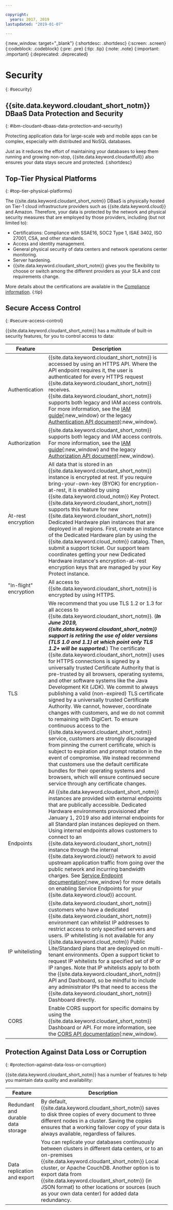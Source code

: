 ```yaml
---

copyright:
  years: 2017, 2019
lastupdated: "2019-01-07"

---
```


{:new_window: target="_blank"}
{:shortdesc: .shortdesc}
{:screen: .screen}
{:codeblock: .codeblock}
{:pre: .pre}
{:tip: .tip}
{:note: .note}
{:important: .important}
{:deprecated: .deprecated}

<!-- Acrolinx: 2017-05-10 -->

# Security
{: #security}

## {{site.data.keyword.cloudant_short_notm}} DBaaS Data Protection and Security
{: #ibm-cloudant-dbaas-data-protection-and-security}

Protecting application data for large-scale web and mobile apps can be complex,
especially with distributed and NoSQL databases.

Just as it reduces the effort of maintaining your databases
to keep them running and growing non-stop,
{{site.data.keyword.cloudantfull}} also ensures your data stays secure and protected.
{:shortdesc}

## Top-Tier Physical Platforms
{: #top-tier-physical-platforms}

The {{site.data.keyword.cloudant_short_notm}} DBaaS is
physically hosted on Tier-1 cloud infrastructure providers such as
{{site.data.keyword.cloud}} and Amazon.
Therefore,
your data is protected by the network and physical security measures that are employed by those providers,
including (but not limited to):

- Certifications: Compliance with SSAE16, SOC2 Type 1, ISAE 3402, ISO 27001, CSA, and other standards.
- Access and identity management.
- General physical security of data centers and network operations center monitoring.
- Server hardening.
- {{site.data.keyword.cloudant_short_notm}} gives you the flexibility to
  choose or switch among the different providers
  as your SLA and cost requirements change.

More details about the certifications are available in the [Compliance information](compliance.html).
{:tip}

## Secure Access Control
{: #secure-access-control}

{{site.data.keyword.cloudant_short_notm}} has a multitude of built-in security features,
for you to control access to data:

Feature | Description
--------|------------
Authentication | {{site.data.keyword.cloudant_short_notm}} is accessed by using an HTTPS API. Where the API endpoint requires it, the user is authenticated for every HTTPS request {{site.data.keyword.cloudant_short_notm}} receives. {{site.data.keyword.cloudant_short_notm}} supports both legacy and IAM access controls. For more information, see the [IAM guide](../guides/iam.html){:new_window} or the legacy [Authentication API document](../api/authentication.html){:new_window}.
Authorization | {{site.data.keyword.cloudant_short_notm}} supports both legacy and IAM access controls. For more information, see the [IAM guide](../guides/iam.html){:new_window} and the legacy [Authorization API document](../api/authorization.html){:new_window}.
At-rest encryption | All data that is stored in an {{site.data.keyword.cloudant_short_notm}} instance is encrypted at rest. If you require bring-your-own-key (BYOK) for encryption-at-rest, it is enabled by using {{site.data.keyword.cloud_notm}} Key Protect. {{site.data.keyword.cloudant_short_notm}} supports this feature for new {{site.data.keyword.cloudant_short_notm}} Dedicated Hardware plan instances that are deployed in all regions. First, create an instance of the Dedicated Hardware plan by using the {{site.data.keyword.cloud_notm}} catalog. Then, submit a support ticket. Our support team coordinates getting your new Dedicated Hardware instance's encryption-at-rest encryption keys that are managed by your Key Protect instance.
"In-flight" encryption | All access to {{site.data.keyword.cloudant_short_notm}} is encrypted by using HTTPS.
TLS | We recommend that you use TLS 1.2 or 1.3 for all access to {{site.data.keyword.cloudant_short_notm}}. (***In June 2019, {{site.data.keyword.cloudant_short_notm}} support is retiring the use of older versions (TLS 1.0 and 1.1) at which point only TLS 1.2+ will be supported.***) The certificate {{site.data.keyword.cloudant_short_notm}} uses for HTTPS connections is signed by a universally trusted Certificate Authority that is pre-trusted by all browsers, operating systems, and other software systems like the Java Development Kit (JDK). We commit to always publishing a valid (non-expired) TLS certificate signed by a universally trusted Certificate Authority. We cannot, however, coordinate changes with customers, and we do not commit to remaining with DigiCert. To ensure continuous access to the {{site.data.keyword.cloudant_short_notm}} service, customers are strongly discouraged from pinning the current certificate, which is subject to expiration and prompt rotation in the event of compromise. We instead recommend that customers use the default certificate bundles for their operating systems and browsers, which will ensure continued secure service through any certificate changes.
Endpoints | All {{site.data.keyword.cloudant_short_notm}} instances are provided with external endpoints that are publically accessible. Dedicated Hardware environments provisioned after January 1, 2019 also add internal endpoints for all Standard plan instances deployed on them. Using internal endpoints allows customers to connect to an {{site.data.keyword.cloudant_short_notm}} instance through the internal {{site.data.keyword.cloud}} network to avoid upstream application traffic from going over the public network and incurring bandwidth charges. See [Service Endpoint documentation](https://cloud.ibm.com/docs/services/service-endpoint/getting-started.html#about){:new_window} for more details on enabling Service Endpoints for your {{site.data.keyword.cloud}} account.
IP whitelisting | {{site.data.keyword.cloudant_short_notm}} customers who have a dedicated {{site.data.keyword.cloudant_short_notm}} environment can whitelist IP addresses to restrict access to only specified servers and users. IP whitelisting is not available for any {{site.data.keyword.cloud_notm}} Public Lite/Standard plans that are deployed on multi-tenant environments. Open a support ticket to request IP whitelists for a specified set of IP or IP ranges. Note that IP whitelists apply to both the {{site.data.keyword.cloudant_short_notm}} API and Dashboard, so be mindful to include any administrator IPs that need to access the {{site.data.keyword.cloudant_short_notm}} Dashboard directly. 
CORS | Enable CORS support for specific domains by using the {{site.data.keyword.cloudant_short_notm}} Dashboard or API. For more information, see the [CORS API documentation](../api/cors.html){:new_window}.

<!--
> **Note**: Your data is visible to the {{site.data.keyword.cloudant_short_notm}} 
> worldwide team. If you don’t 
> want our team to see your data, encrypt it before sending it to 
> {{site.data.keyword.IBM_notm}}, and avoid leaking 
> data into your document `_id` and any attachment file names. In addition, 
> when you send personal data, you must use HTTPS to ensure that it is sent securely. 
> HTTP is no longer supported.  

> **Warning**: You are responsible for verifying that 
> {{site.data.keyword.cloudant_short_notm}} can be used to store 
> your data. You must also make sure that your data does not violate applicable 
> data protection laws or any regulations that require security measures 
> beyond those specified in the {{site.data.keyword.cloudant_short_notm}} 
> system requirements and {{site.data.keyword.cloud_notm}} Services terms. You must 
> verify that the security requirements are appropriate for any personal data 
> that is processed. If you are unsure, or intend to store data that is 
> beyond the scope of the {{site.data.keyword.cloudant_short_notm}} terms and conditions, 
> you must get approval from {{site.data.keyword.IBM_notm}} to ensure that it is 
> appropriate for {{site.data.keyword.cloudant_short_notm}} to store your data.
-->

## Protection Against Data Loss or Corruption
{: #protection-against-data-loss-or-corruption}

{{site.data.keyword.cloudant_short_notm}} has a number of features
to help you maintain data quality and availability:

Feature | Description
--------|------------
Redundant and durable data storage | By default, {{site.data.keyword.cloudant_short_notm}} saves to disk three copies of every document to three different nodes in a cluster. Saving the copies ensures that a working failover copy of your data is always available, regardless of failures.
Data replication and export | You can replicate your databases continuously between clusters in different data centers, or to an on-premises {{site.data.keyword.cloudant_short_notm}} Local cluster, or Apache CouchDB. Another option is to export data from {{site.data.keyword.cloudant_short_notm}} (in JSON format) to other locations or sources (such as your own data center) for added data redundancy.
